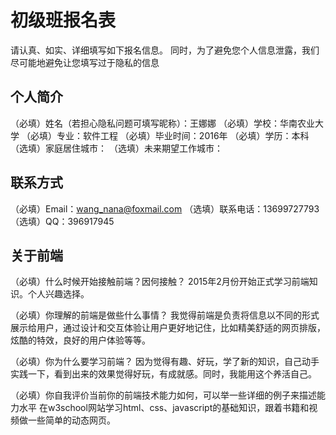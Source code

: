 # 初级班报名表

请认真、如实、详细填写如下报名信息。
同时，为了避免您个人信息泄露，我们尽可能地避免让您填写过于隐私的信息

## 个人简介

（必填）姓名（若担心隐私问题可填写昵称）：王娜娜
（必填）学校：华南农业大学
（必填）专业：软件工程
（必填）毕业时间：2016年
（必填）学历：本科
（选填）家庭居住城市：
（选填）未来期望工作城市：

## 联系方式

（必填）Email：wang_nana@foxmail.com
（选填）联系电话：13699727793
（选填）QQ：396917945

## 关于前端

（必填）什么时候开始接触前端？因何接触？
        2015年2月份开始正式学习前端知识。个人兴趣选择。

（必填）你理解的前端是做些什么事情？
        我觉得前端是负责将信息以不同的形式展示给用户，通过设计和交互体验让用户更好地记住，比如精美舒适的网页排版，炫酷的特效，良好的用户体验等等。

（必填）你为什么要学习前端？
        因为觉得有趣、好玩，学了新的知识，自己动手实践一下，看到出来的效果觉得好玩，有成就感。同时，我能用这个养活自己。

（必填）你自我评价当前你的前端技术能力如何，可以举一些详细的例子来描述能力水平
        在w3school网站学习html、css、javascript的基础知识，跟着书籍和视频做一些简单的动态网页。
